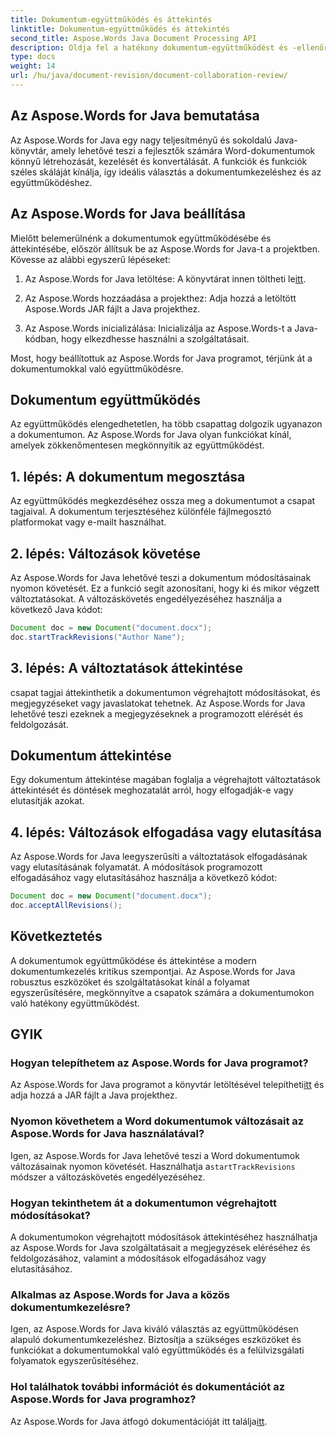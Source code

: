```yaml
---
title: Dokumentum-együttműködés és áttekintés
linktitle: Dokumentum-együttműködés és áttekintés
second_title: Aspose.Words Java Document Processing API
description: Oldja fel a hatékony dokumentum-együttműködést és -ellenőrzést az Aspose.Words for Java segítségével. Tanulja meg a változások nyomon követését, a dokumentumok megosztását és a munkafolyamat egyszerűsítését.
type: docs
weight: 14
url: /hu/java/document-revision/document-collaboration-review/
---
```


## Az Aspose.Words for Java bemutatása

Az Aspose.Words for Java egy nagy teljesítményű és sokoldalú Java-könyvtár, amely lehetővé teszi a fejlesztők számára Word-dokumentumok könnyű létrehozását, kezelését és konvertálását. A funkciók és funkciók széles skáláját kínálja, így ideális választás a dokumentumkezeléshez és az együttműködéshez.

## Az Aspose.Words for Java beállítása

Mielőtt belemerülnénk a dokumentumok együttműködésébe és áttekintésébe, először állítsuk be az Aspose.Words for Java-t a projektben. Kövesse az alábbi egyszerű lépéseket:

1.  Az Aspose.Words for Java letöltése: A könyvtárat innen töltheti le[itt](https://releases.aspose.com/words/java/).

2. Az Aspose.Words hozzáadása a projekthez: Adja hozzá a letöltött Aspose.Words JAR fájlt a Java projekthez.

3. Az Aspose.Words inicializálása: Inicializálja az Aspose.Words-t a Java-kódban, hogy elkezdhesse használni a szolgáltatásait.

Most, hogy beállítottuk az Aspose.Words for Java programot, térjünk át a dokumentumokkal való együttműködésre.

## Dokumentum együttműködés

Az együttműködés elengedhetetlen, ha több csapattag dolgozik ugyanazon a dokumentumon. Az Aspose.Words for Java olyan funkciókat kínál, amelyek zökkenőmentesen megkönnyítik az együttműködést.

## 1. lépés: A dokumentum megosztása

Az együttműködés megkezdéséhez ossza meg a dokumentumot a csapat tagjaival. A dokumentum terjesztéséhez különféle fájlmegosztó platformokat vagy e-mailt használhat.

## 2. lépés: Változások követése

Az Aspose.Words for Java lehetővé teszi a dokumentum módosításainak nyomon követését. Ez a funkció segít azonosítani, hogy ki és mikor végzett változtatásokat. A változáskövetés engedélyezéséhez használja a következő Java kódot:

```java
Document doc = new Document("document.docx");
doc.startTrackRevisions("Author Name");
```

## 3. lépés: A változtatások áttekintése

csapat tagjai áttekinthetik a dokumentumon végrehajtott módosításokat, és megjegyzéseket vagy javaslatokat tehetnek. Az Aspose.Words for Java lehetővé teszi ezeknek a megjegyzéseknek a programozott elérését és feldolgozását.

## Dokumentum áttekintése

Egy dokumentum áttekintése magában foglalja a végrehajtott változtatások áttekintését és döntések meghozatalát arról, hogy elfogadják-e vagy elutasítják azokat.

## 4. lépés: Változások elfogadása vagy elutasítása

Az Aspose.Words for Java leegyszerűsíti a változtatások elfogadásának vagy elutasításának folyamatát. A módosítások programozott elfogadásához vagy elutasításához használja a következő kódot:

```java
Document doc = new Document("document.docx");
doc.acceptAllRevisions();
```

## Következtetés

A dokumentumok együttműködése és áttekintése a modern dokumentumkezelés kritikus szempontjai. Az Aspose.Words for Java robusztus eszközöket és szolgáltatásokat kínál a folyamat egyszerűsítésére, megkönnyítve a csapatok számára a dokumentumokon való hatékony együttműködést.

## GYIK

### Hogyan telepíthetem az Aspose.Words for Java programot?

 Az Aspose.Words for Java programot a könyvtár letöltésével telepítheti[itt](https://releases.aspose.com/words/java/) és adja hozzá a JAR fájlt a Java projekthez.

### Nyomon követhetem a Word dokumentumok változásait az Aspose.Words for Java használatával?

Igen, az Aspose.Words for Java lehetővé teszi a Word dokumentumok változásainak nyomon követését. Használhatja a`startTrackRevisions` módszer a változáskövetés engedélyezéséhez.

### Hogyan tekinthetem át a dokumentumon végrehajtott módosításokat?

A dokumentumokon végrehajtott módosítások áttekintéséhez használhatja az Aspose.Words for Java szolgáltatásait a megjegyzések eléréséhez és feldolgozásához, valamint a módosítások elfogadásához vagy elutasításához.

### Alkalmas az Aspose.Words for Java a közös dokumentumkezelésre?

Igen, az Aspose.Words for Java kiváló választás az együttműködésen alapuló dokumentumkezeléshez. Biztosítja a szükséges eszközöket és funkciókat a dokumentumokkal való együttműködés és a felülvizsgálati folyamatok egyszerűsítéséhez.

### Hol találhatok további információt és dokumentációt az Aspose.Words for Java programhoz?

Az Aspose.Words for Java átfogó dokumentációját itt találja[itt](https://reference.aspose.com/words/java/).